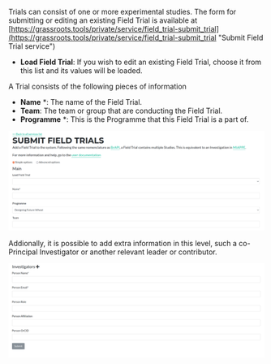 
Trials can consist of one or more experimental studies.  The form for submitting or editing an existing Field Trial is available at [https://grassroots.tools/private/service/field_trial-submit_trial](https://grassroots.tools/private/service/field_trial-submit_trial "Submit Field Trial service")

 * **Load Field Trial**: If you wish to edit an existing Field Trial, choose it from this list and its values will be loaded.

A Trial consists of the following pieces of information

 * **Name** *: The name of the Field Trial.
 * **Team**: The team or group that are conducting the Field Trial.
 * **Programme** *: This is the Programme that this Field Trial is a part of.

![The form for submitting a Trial](images/8_submit_trial.png "Filling basic Field Trial")

Addionally, it is possible to add extra information in this level, such a co-Principal Investigator or another relevant leader or contributor.

![The form for submitting a Trial](images/8_submit_trial_people.png "Filling extra Field Trial")